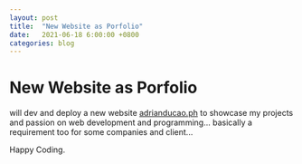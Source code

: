 ```yaml
---
layout: post
title:  "New Website as Porfolio"
date:   2021-06-18 6:00:00 +0800
categories: blog
---
```


# New Website as Porfolio
will dev and deploy a new website [adrianducao.ph](https://adrianducao.ph) to showcase my projects and passion on web development and programming... basically a requirement too for some companies and client...


Happy Coding.
